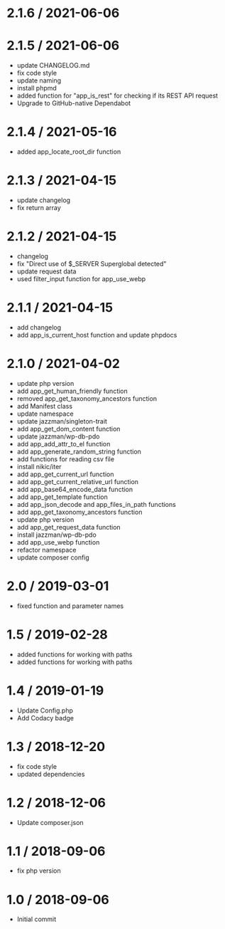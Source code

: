 
2.1.6 / 2021-06-06
==================



2.1.5 / 2021-06-06
==================

  * update CHANGELOG.md
  * fix code style
  * update naming
  * install phpmd
  * added function for "app_is_rest" for checking if its REST API request
  * Upgrade to GitHub-native Dependabot

2.1.4 / 2021-05-16
==================

  * added app_locate_root_dir function

2.1.3 / 2021-04-15
==================

  * update changelog
  * fix return array

2.1.2 / 2021-04-15
==================

  * changelog
  * fix "Direct use of $_SERVER Superglobal detected"
  * update request data
  * used filter_input function for app_use_webp

2.1.1 / 2021-04-15
==================

  * add changelog
  * add app_is_current_host function and update phpdocs

2.1.0 / 2021-04-02
==================

  * update php version
  * add app_get_human_friendly function
  * removed app_get_taxonomy_ancestors function
  * add Manifest class
  * update namespace
  * update jazzman/singleton-trait
  * add app_get_dom_content function
  * update jazzman/wp-db-pdo
  * add app_add_attr_to_el function
  * add app_generate_random_string function
  * add functions for reading csv file
  * install nikic/iter
  * add app_get_current_url function
  * add app_get_current_relative_url function
  * add app_base64_encode_data function
  * add app_get_template function
  * add app_json_decode and app_files_in_path functions
  * add app_get_taxonomy_ancestors function
  * update php version
  * add app_get_request_data function
  * install jazzman/wp-db-pdo
  * add app_use_webp function
  * refactor namespace
  * update composer config

2.0 / 2019-03-01
================

  * fixed function and parameter names

1.5 / 2019-02-28
================

  * added functions for working with paths
  * added functions for working with paths

1.4 / 2019-01-19
================

  * Update Config.php
  * Add Codacy badge

1.3 / 2018-12-20
================

  * fix code style
  * updated dependencies

1.2 / 2018-12-06
================

  * Update composer.json

1.1 / 2018-09-06
================

  * fix php version

1.0 / 2018-09-06
================

  * Initial commit
